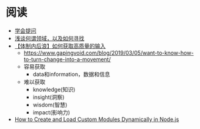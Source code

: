 # 阅读

- [学会提问](https://m.weibo.cn/status/4677350521832901)
- [浅谈何谓领域，以及如何寻找](https://mp.weixin.qq.com/s/lFQhP9LvjN2BBxUkZl3YCg)
- [【体制内后浪】如何获取高质量的输入](https://mp.weixin.qq.com/s?__biz=MzI0MDA3MjQ2Mg==&mid=2247484831&idx=4&sn=06d23bc82dbb0d866c40fc3518018b51&chksm=e92127fede56aee8d6e97c45b0628f8e022b3cb3bd94fad4d14d727291f3b6b811aab8744db8&scene=132#wechat_redirect)
  - https://www.gapingvoid.com/blog/2019/03/05/want-to-know-how-to-turn-change-into-a-movement/
  - 容易获取
    - data和information，数据和信息
  - 难以获取
    - knowledge(知识)
    - insight(洞察)
    - wisdom(智慧)
    - impact(影响力)
- [How to Create and Load Custom Modules Dynamically in Node.js](https://betterprogramming.pub/how-to-create-and-load-custom-modules-dynamically-in-node-js-9f1174a39341)

